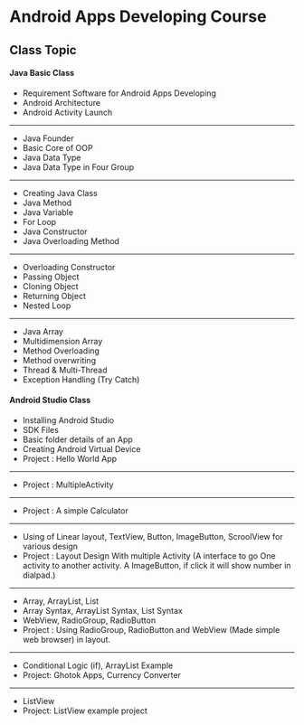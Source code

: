 # Android Apps Developing Course


## Class Topic 


#### Java Basic Class

* Requirement Software for Android Apps Developing
* Android Architecture
* Android Activity Launch
---------
* Java Founder
* Basic Core of OOP
* Java Data Type
* Java Data Type in Four Group
---------
* Creating Java Class 
* Java Method
* Java Variable
* For Loop
* Java Constructor
* Java Overloading Method
---------
* Overloading Constructor
* Passing Object
* Cloning Object
* Returning Object
* Nested Loop
---------
* Java Array
* Multidimension Array
* Method Overloading
* Method overwriting
* Thread & Multi-Thread
* Exception Handling (Try Catch) 

#### Android Studio Class
* Installing Android Studio
* SDK Files
* Basic folder details of an App
* Creating Android Virtual Device
* Project : Hello World App
---------
* Project : MultipleActivity
---------
* Project : A simple Calculator
---------
* Using of Linear layout, TextView, Button, ImageButton, ScroolView for various design
* Project : Layout Design With multiple Activity (A interface to go One activity to another activity. A ImageButton, if click it will show number in dialpad.)
---------
* Array, ArrayList, List
* Array Syntax, ArrayList Syntax, List Syntax
* WebView, RadioGroup, RadioButton
* Project : Using RadioGroup, RadioButton and WebView (Made simple web browser) in layout.
---------
* Conditional Logic (if), ArrayList Example
* Project: Ghotok Apps, Currency Converter
--------
* ListView
* Project: ListView example project